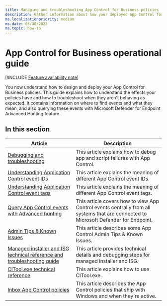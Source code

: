 ```yaml
---
title: Managing and troubleshooting App Control for Business policies
description: Gather information about how your deployed App Control for Business policies are behaving.
ms.localizationpriority: medium
ms.date: 03/30/2023
ms.topic: how-to
---
```


# App Control for Business operational guide

[!INCLUDE [Feature availability note](../includes/feature-availability-note.md)]

You now understand how to design and deploy your App Control for Business policies. This guide explains how to understand the effects your policies have and how to troubleshoot when they aren't behaving as expected. It contains information on where to find events and what they mean, and also querying these events with Microsoft Defender for Endpoint Advanced Hunting feature.

## In this section

| Article | Description |
| - | - |
| [Debugging and troubleshooting](appcontrol-debugging-and-troubleshooting.md) | This article explains how to debug app and script failures with App Control. |
| [Understanding Application Control event IDs](event-id-explanations.md) | This article explains the meaning of different App Control event IDs. |
| [Understanding Application Control event tags](event-tag-explanations.md) | This article explains the meaning of different App Control event tags. |
| [Query App Control events with Advanced hunting](querying-application-control-events-centrally-using-advanced-hunting.md) | This article covers how to view App Control events centrally from all systems that are connected to Microsoft Defender for Endpoint. |
| [Admin Tips & Known Issues](known-issues.md) | This article describes some App Control Admin Tips & Known Issues. |
| [Managed installer and ISG technical reference and troubleshooting guide](configure-appcontrol-managed-installer.md) | This article provides technical details and debugging steps for managed installer and ISG. |
| [CITool.exe technical reference](citool-commands.md) | This article explains how to use CITool.exe. |
| [Inbox App Control policies](inbox-appcontrol-policies.md) | This article describes the App Control policies that ship with Windows and when they're active. |
